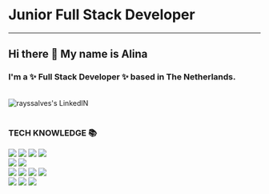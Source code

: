 # Junior Full Stack Developer
---
## Hi there 👋 My name is Alina

### I'm a ✨ Full Stack Developer ✨ based in The Netherlands.
<br/>
<a href="https://www.linkedin.com/in/alina-kovaleva/" target="_blank">
  <img align="left" alt="rayssalves's LinkedIN" src="https://img.shields.io/badge/linkedin-%230077B5.svg?style=for-the-badge&logo=linkedin&logoColor=white"/>
</a>
<br/>
<br/>


<!--
### ABOUT ME 🙋‍♀️
Hi there! 👋  I'm Alina, born in Kyrgyzstan, raised in Russia and living in the Netherlands.

Ever since school, I wanted to work in IT, so I even entered the university for an IT specialty. 
I have a Master’s degree in computer since.

For personal reasons, I did not have a chance to work in my field. 
But I keep hoping that someday I'll be a professional developer.

My main focus is in front-end development, I’m currently learning everything and loving it
-->
<!-- 💼 Open to work and ready to learn -->
<!-- Ready to learn -->

### TECH KNOWLEDGE 📚

![](https://img.shields.io/badge/JavaScript-323330?style=for-the-badge&logo=javascript&logoColor=F7DF1E)
![](https://img.shields.io/badge/HTML5-E34F26?style=for-the-badge&logo=html5&logoColor=white)
![](https://img.shields.io/badge/CSS3-1572B6?style=for-the-badge&logo=css3&logoColor=white)
![](https://img.shields.io/badge/Tailwind_CSS-38B2AC?style=for-the-badge&logo=tailwind-css&logoColor=white)
<br>
![](https://img.shields.io/badge/React-20232A?style=for-the-badge&logo=react&logoColor=61DAFB)
![](https://img.shields.io/badge/Redux-593D88?style=for-the-badge&logo=redux&logoColor=white)
<br>
![](https://img.shields.io/badge/Node.js-339933?style=for-the-badge&logo=nodedotjs&logoColor=white)
![](https://img.shields.io/badge/Express.js-000000?style=for-the-badge&logo=express&logoColor=white)
![](https://img.shields.io/badge/Go-00ADD8?style=for-the-badge&logo=go&logoColor=white)
![](https://img.shields.io/badge/Kotlin-0095D5?&style=for-the-badge&logo=kotlin&logoColor=white)
<br>
![](https://img.shields.io/badge/PostgreSQL-316192?style=for-the-badge&logo=postgresql&logoColor=white)
![](https://img.shields.io/badge/MySQL-00000F?style=for-the-badge&logo=mysql&logoColor=white)
<img src='https://camo.githubusercontent.com/1d7814efc567041c56f7cb83654566f6be83d8b2ff4392b6c1321bfeed7d7dc1/68747470733a2f2f696d672e736869656c64732e696f2f62616467652f53657175656c697a652d3532423045373f6c6f676f3d73657175656c697a65266c6f676f436f6c6f723d7768697465267374796c653d666f722d7468652d6261646765' />

 <!--
# My GitHub Stats
[![My Awesome Stats](https://awesome-github-stats.azurewebsites.net/user-stats/Alina-Kovaleva)](https://git.io/awesome-stats-card)
<br>
[![Top Langs](https://github-readme-stats.vercel.app/api/top-langs/?username=Alina-Kovaleva)](https://github.com/anuraghazra/github-readme-stats)
-->
<!--
![](https://github-readme-stats.vercel.app/api/top-langs/?username=Alina-Kovaleva&layout=compact&show_icons=false&theme=radical)

![](https://github-readme-stats.vercel.app/api?username=Alina-Kovaleva&show_icons=true&theme=radical) -->


<!-- ### 📫 How to reach me: [LinkedIn](https://www.linkedin.com/in/alina-kovaleva/) -->

<!--
**Alina-Kovaleva/Alina-Kovaleva** is a ✨ _special_ ✨ repository because its `README.md` (this file) appears on your GitHub profile.

Here are some ideas to get you started:

- 🔭 I’m currently working on ...
- 🌱 I’m currently learning ...
- 👯 I’m looking to collaborate on ...
- 🤔 I’m looking for help with ...
- 💬 Ask me about ...
- 📫 How to reach me: ...
- 😄 Pronouns: ...
- ⚡ Fun fact: ...
-->
